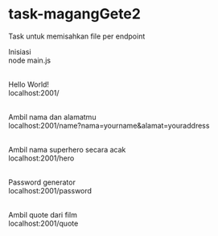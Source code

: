 # task-magangGete2
Task untuk memisahkan file per endpoint

Inisiasi</br>
node main.js</br></br>

Hello World!</br>
localhost:2001/</br></br>

Ambil nama dan alamatmu</br>
localhost:2001/name?nama=yourname&alamat=youraddress</br></br>

Ambil nama superhero secara acak</br>
localhost:2001/hero</br></br>

Password generator</br>
localhost:2001/password</br></br>

Ambil quote dari film</br>
localhost:2001/quote</br></br>

